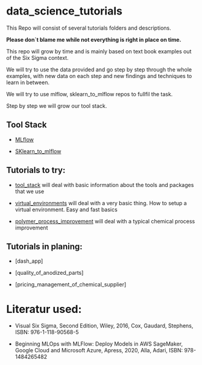 # data_science_tutorials


This Repo will consist of several tutorials folders and descriptions. 

**Please don`t blame me while not everything is right in place on time.** 

This repo will grow by time and is mainly based on text book examples out of the Six Sigma context.

We will try to use the data provided and go step by step through the whole examples, with new data on each step and new findings and techniques to learn in between.

We will try to use mlflow, sklearn_to_mlflow repos to fullfil the task.

Step by step we will grow our tool stack.

## Tool Stack

- [MLflow](https://github.com/heiko1234/mlflow)

- [SKlearn_to_mlflow](https://github.com/heiko1234/SKlearn_to_MLFLow)



## Tutorials to try:

- [tool_stack](./tool_stack/) will deal with basic information about the tools and packages that we use


- [virtual_environments](./virtual_environments) will deal with a very basic thing. How to setup a virtual environment. Easy and fast basics


- [polymer_process_improvement](./polymer_process_improvement/) will deal with a typical chemical process improvement 



## Tutorials in planing:

- [dash_app]

- [quality_of_anodized_parts]

- [pricing_management_of_chemical_supplier]


# Literatur used:

- Visual Six Sigma, Second Edition, Wiley, 2016, Cox, Gaudard, Stephens, ISBN: 976-1-118-90568-5  

- Beginning MLOps with MLFlow: Deploy Models in AWS SageMaker, Google Cloud and Microsoft Azure, Apress, 2020, Alla, Adari, ISBN: 978-1484265482


